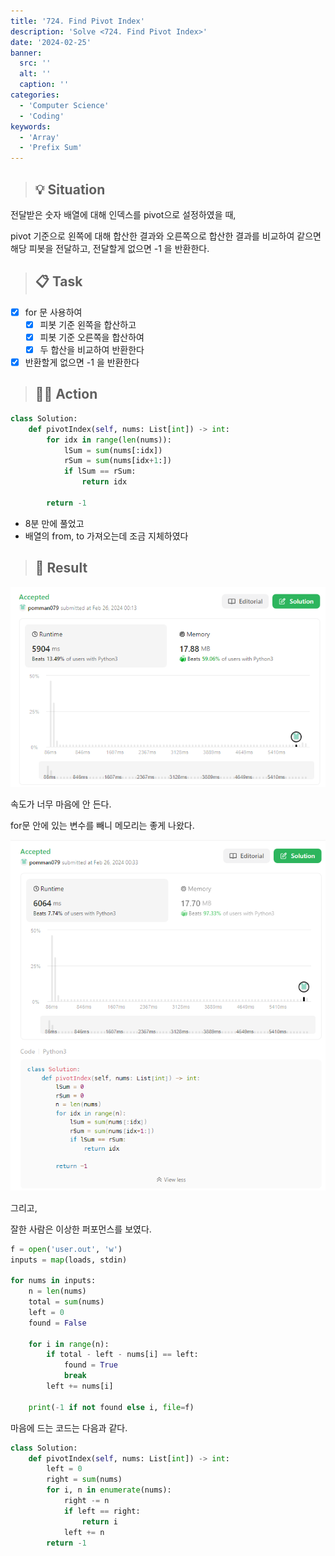 ```yaml
---
title: '724. Find Pivot Index'
description: 'Solve <724. Find Pivot Index>'
date: '2024-02-25'
banner:
  src: ''
  alt: ''
  caption: ''
categories: 
  - 'Computer Science'
  - 'Coding'
keywords: 
  - 'Array'
  - 'Prefix Sum'
---
```


<aside>

> ## 💡 **Situation**

</aside>

전달받은 숫자 배열에 대해 인덱스를 pivot으로 설정하였을 때,

pivot 기준으로 왼쪽에 대해 합산한 결과와 오른쪽으로 합산한 결과를 비교하여 같으면 해당 피봇을 전달하고, 전달할게 없으면 -1 을 반환한다.

<aside>

> ## 📋 **Task**

</aside>

- [x]  for 문 사용하여
    - [x]  피봇 기준 왼쪽을 합산하고
    - [x]  피봇 기준 오른쪽을 합산하여
    - [x]  두 합산을 비교하여 반환한다
- [x]  반환할게 없으면 -1 을 반환한다

<aside>

> ## 🧑‍💻 **Action**

</aside>

```python
class Solution:
    def pivotIndex(self, nums: List[int]) -> int:
        for idx in range(len(nums)):
            lSum = sum(nums[:idx])
            rSum = sum(nums[idx+1:])
            if lSum == rSum:
                return idx

        return -1
```

- 8분 만에 풀었고
- 배열의 from, to 가져오는데 조금 지체하였다

<aside>

> ## 🗽 **Result**

</aside>

![Untitled](../../../images/s-CS/coding/leetcode_724_1.png)

속도가 너무 마음에 안 든다.

for문 안에 있는 변수를 빼니 메모리는 좋게 나왔다.

![Untitled](../../../images/s-CS/coding/leetcode_724_2.png)

그리고,

잘한 사람은 이상한 퍼포먼스를 보였다.

```python
f = open('user.out', 'w')
inputs = map(loads, stdin)

for nums in inputs:
    n = len(nums)
    total = sum(nums)
    left = 0
    found = False

    for i in range(n):
        if total - left - nums[i] == left:
            found = True
            break
        left += nums[i]

    print(-1 if not found else i, file=f)
```

마음에 드는 코드는 다음과 같다.

```python
class Solution:
    def pivotIndex(self, nums: List[int]) -> int:
        left = 0
        right = sum(nums)
        for i, n in enumerate(nums):
            right -= n
            if left == right:
                return i
            left += n
        return -1
```